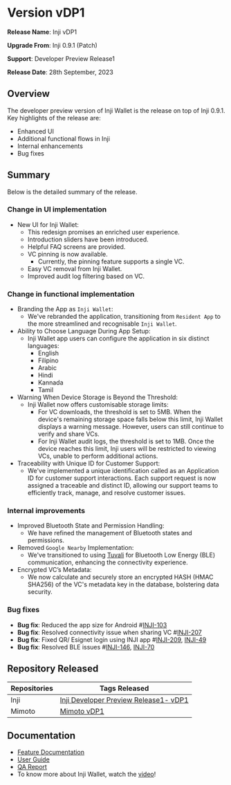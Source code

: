 # Version vDP1

**Release Name**: Inji vDP1

**Upgrade From**: Inji 0.9.1 (Patch)

**Support**: Developer Preview Release1

**Release Date**: 28th September, 2023

## Overview

The developer preview version of Inji Wallet is the release on top of Inji 0.9.1. Key highlights of the release are:

* Enhanced UI
* Additional functional flows in Inji
* Internal enhancements
* Bug fixes

## Summary

Below is the detailed summary of the release.

### Change in UI implementation

* New UI for Inji Wallet:
  * This redesign promises an enriched user experience.
  * Introduction sliders have been introduced.
  * Helpful FAQ screens are provided.
  * VC pinning is now available.
    * Currently, the pinning feature supports a single VC.
  * Easy VC removal from Inji Wallet.
  * Improved audit log filtering based on VC.

### Change in functional implementation

* Branding the App as `Inji Wallet`:
  * We've rebranded the application, transitioning from `Resident App` to the more streamlined and recognisable `Inji Wallet`.
* Ability to Choose Language During App Setup:
  * Inji Wallet app users can configure the application in six distinct languages:
    * English
    * Filipino
    * Arabic
    * Hindi
    * Kannada
    * Tamil
* Warning When Device Storage is Beyond the Threshold:
  * Inji Wallet now offers customisable storage limits:
    * For VC downloads, the threshold is set to 5MB. When the device's remaining storage space falls below this limit, Inji Wallet displays a warning message. However, users can still continue to verify and share VCs.
    * For Inji Wallet audit logs, the threshold is set to 1MB. Once the device reaches this limit, Inji users will be restricted to viewing VCs, unable to perform additional actions.
* Traceability with Unique ID for Customer Support:
  * We've implemented a unique identification called as an Application ID for customer support interactions. Each support request is now assigned a traceable and distinct ID, allowing our support teams to efficiently track, manage, and resolve customer issues.

### Internal improvements

* Improved Bluetooth State and Permission Handling:
  * We have refined the management of Bluetooth states and permissions.
* Removed `Google Nearby` Implementation:
  * We've transitioned to using [Tuvali](https://docs.mosip.io/inji/tuvali) for Bluetooth Low Energy (BLE) communication, enhancing the connectivity experience.
* Encrypted VC’s Metadata:
  * We now calculate and securely store an encrypted HASH (HMAC SHA256) of the VC's metadata key in the database, bolstering data security.

### Bug fixes

* **Bug fix**: Reduced the app size for Android #[INJI-103](https://mosip.atlassian.net/browse/INJI-103)
* **Bug fix**: Resolved connectivity issue when sharing VC #[INJI-207](https://mosip.atlassian.net/browse/INJI-207)
* **Bug fix**: Fixed QR/ Esignet login using INJI app #[INJI-209](https://mosip.atlassian.net/browse/INJI-209), [INJI-49](https://mosip.atlassian.net/browse/INJI-209)
* **Bug fix**: Resolved BLE issues #[INJI-146](https://mosip.atlassian.net/browse/INJI-146), [INJI-70](https://mosip.atlassian.net/browse/INJI-70)

## Repository Released

| **Repositories** | **Tags Released**                                                                        |
| ---------------- | ---------------------------------------------------------------------------------------- |
| Inji             | [Inji Developer Preview Release1- vDP1](https://github.com/mosip/inji/releases/tag/vDP1) |
| Mimoto           | [Mimoto vDP1](https://github.com/mosip/mimoto/releases/tag/vDP1)                         |

## Documentation

* [Feature Documentation](./)
* [User Guide](https://docs.mosip.io/1.2.0/modules/inji-user-guide)
* [QA Report](https://github.com/mosip/test-management/tree/master/inji/Inji%20VDP1)
* To know more about Inji Wallet, watch the [video](https://www.youtube.com/watch?v=9Z1WuTd8q0M)!
